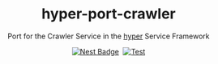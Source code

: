 <h1 align="center">hyper-port-crawler</h1>
<p align="center">Port for the Crawler Service in the <a href="https://hyper.io/">hyper</a> Service Framework</p>
</p>
<p align="center">
  <a href="https://nest.land/package/hyper-port-crawler"><img src="https://nest.land/badge.svg" alt="Nest Badge" /></a>
  <a href="https://jsr.io/@hyper63/port-crawler"><img src="https://jsr.io/badges/@hyper63/port-crawler" alt="" /></a>
  <a href="https://github.com/hyper63/hyper63/actions/workflows/port-crawler.yml"><img src="https://github.com/hyper63/hyper63/actions/workflows/port-crawler.yml/badge.svg" alt="Test" /></a>
</p>
